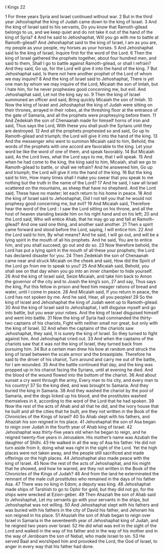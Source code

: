 I Kings 22

1	For three years Syria and Israel continued without war.
2	But in the third year Jehoshaphat the king of Judah came down to the king of Israel.
3	And the king of Israel said to his servants, Do you know that Ramoth-gilead belongs to us, and we keep quiet and do not take it out of the hand of the king of Syria?
4	And he said to Jehoshaphat, Will you go with me to battle at Ramoth-gilead? And Jehoshaphat said to the king of Israel, I am as you are, my people as your people, my horses as your horses.
5	And Jehoshaphat said to the king of Israel, Inquire first for the word of the Lord.
6	Then the king of Israel gathered the prophets together, about four hundred men, and said to them, Shall I go to battle against Ramoth-gilead, or shall I refrain? And they said, Go up, for the Lord will give it into the hand of the king.
7	But Jehoshaphat said, Is there not here another prophet of the Lord of whom we may inquire?
8	And the king of Israel said to Jehoshaphat, There is yet one man by whom we may inquire of the Lord, Micaiah the son of Imlah, but I hate him, for he never prophesies good concerning me, but evil. And Jehoshaphat said, Let not the king say so.
9	Then the king of Israel summoned an officer and said, Bring quickly Micaiah the son of Imlah.
10	Now the king of Israel and Jehoshaphat the king of Judah were sitting on their thrones, arrayed in their robes, at the threshing floor at the entrance of the gate of Samaria, and all the prophets were prophesying before them.
11	And Zedekiah the son of Chenaanah made for himself horns of iron and said, Thus says the Lord, With these you shall push the Syrians until they are destroyed.
12	And all the prophets prophesied so and said, Go up to Ramoth-gilead and triumph; the Lord will give it into the hand of the king.
13	And the messenger who went to summon Micaiah said to him, Behold, the words of the prophets with one accord are favorable to the king. Let your word be like the word of one of them, and speak favorably.
14	But Micaiah said, As the Lord lives, what the Lord says to me, that I will speak.
15	And when he had come to the king, the king said to him, Micaiah, shall we go to Ramoth-gilead to battle, or shall we refrain? And he answered him, Go up and triumph; the Lord will give it into the hand of the king.
16	But the king said to him, How many times shall I make you swear that you speak to me nothing but the truth in the name of the Lord?
17	And he said, I saw all Israel scattered on the mountains, as sheep that have no shepherd. And the Lord said, These have no master; let each return to his home in peace.
18	And the king of Israel said to Jehoshaphat, Did I not tell you that he would not prophesy good concerning me, but evil?
19	And Micaiah said, Therefore hear the word of the Lord : I saw the Lord sitting on his throne, and all the host of heaven standing beside him on his right hand and on his left;
20	and the Lord said, Who will entice Ahab, that he may go up and fall at Ramoth-gilead? And one said one thing, and another said another.
21	Then a spirit came forward and stood before the Lord, saying, I will entice him.
22	And the Lord said to him, By what means? And he said, I will go out, and will be a lying spirit in the mouth of all his prophets. And he said, You are to entice him, and you shall succeed; go out and do so.
23	Now therefore behold, the Lord has put a lying spirit in the mouth of all these your prophets; the Lord has declared disaster for you.
24	Then Zedekiah the son of Chenaanah came near and struck Micaiah on the cheek and said, How did the Spirit of the Lord go from me to speak to you?
25	And Micaiah said, Behold, you shall see on that day when you go into an inner chamber to hide yourself.
26	And the king of Israel said, Seize Micaiah, and take him back to Amon the governor of the city and to Joash the king’s son,
27	and say, Thus says the king, Put this fellow in prison and feed him meager rations of bread and water, until I come in peace.
28	And Micaiah said, If you return in peace, the Lord has not spoken by me. And he said, Hear, all you peoples!
29	So the king of Israel and Jehoshaphat the king of Judah went up to Ramoth-gilead.
30	And the king of Israel said to Jehoshaphat, I will disguise myself and go into battle, but you wear your robes. And the king of Israel disguised himself and went into battle.
31	Now the king of Syria had commanded the thirty-two captains of his chariots, Fight with neither small nor great, but only with the king of Israel.
32	And when the captains of the chariots saw Jehoshaphat, they said, It is surely the king of Israel. So they turned to fight against him. And Jehoshaphat cried out.
33	And when the captains of the chariots saw that it was not the king of Israel, they turned back from pursuing him.
34	But a certain man drew his bow at random and struck the king of Israel between the scale armor and the breastplate. Therefore he said to the driver of his chariot, Turn around and carry me out of the battle, for I am wounded.
35	And the battle continued that day, and the king was propped up in his chariot facing the Syrians, until at evening he died. And the blood of the wound flowed into the bottom of the chariot.
36	And about sunset a cry went through the army, Every man to his city, and every man to his country!
37	So the king died, and was brought to Samaria. And they buried the king in Samaria.
38	And they washed the chariot by the pool of Samaria, and the dogs licked up his blood, and the prostitutes washed themselves in it, according to the word of the Lord that he had spoken.
39	Now the rest of the acts of Ahab and all that he did, and the ivory house that he built and all the cities that he built, are they not written in the Book of the Chronicles of the Kings of Israel?
40	So Ahab slept with his fathers, and Ahaziah his son reigned in his place.
41	Jehoshaphat the son of Asa began to reign over Judah in the fourth year of Ahab king of Israel.
42	Jehoshaphat was thirty-five years old when he began to reign, and he reigned twenty-five years in Jerusalem. His mother’s name was Azubah the daughter of Shilhi.
43	He walked in all the way of Asa his father. He did not turn aside from it, doing what was right in the sight of the Lord. Yet the high places were not taken away, and the people still sacrificed and made offerings on the high places.
44	Jehoshaphat also made peace with the king of Israel.
45	Now the rest of the acts of Jehoshaphat, and his might that he showed, and how he warred, are they not written in the Book of the Chronicles of the Kings of Judah?
46	And from the land he exterminated the remnant of the male cult prostitutes who remained in the days of his father Asa.
47	There was no king in Edom; a deputy was king.
48	Jehoshaphat made ships of Tarshish to go to Ophir for gold, but they did not go, for the ships were wrecked at Ezion-geber.
49	Then Ahaziah the son of Ahab said to Jehoshaphat, Let my servants go with your servants in the ships, but Jehoshaphat was not willing.
50	And Jehoshaphat slept with his fathers and was buried with his fathers in the city of David his father, and Jehoram his son reigned in his place.
51	Ahaziah the son of Ahab began to reign over Israel in Samaria in the seventeenth year of Jehoshaphat king of Judah, and he reigned two years over Israel.
52	He did what was evil in the sight of the Lord and walked in the way of his father and in the way of his mother and in the way of Jeroboam the son of Nebat, who made Israel to sin.
53	He served Baal and worshiped him and provoked the Lord, the God of Israel, to anger in every way that his father had done.

